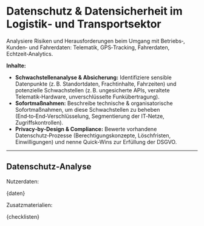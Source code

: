 # Datenschutz & Datensicherheit im Logistik‑ und Transportsektor

Analysiere Risiken und Herausforderungen beim Umgang mit Betriebs‑, Kunden‑ und Fahrerdaten: Telematik, GPS‑Tracking, Fahrerdaten, Echtzeit‑Analytics.

**Inhalte:**
* **Schwachstellenanalyse & Absicherung:** Identifiziere sensible Datenpunkte (z. B. Standortdaten, Frachtinhalte, Fahrzeiten) und potenzielle Schwachstellen (z. B. ungesicherte APIs, veraltete Telematik‑Hardware, unverschlüsselte Funkübertragung).
* **Sofortmaßnahmen:** Beschreibe technische & organisatorische Sofortmaßnahmen, um diese Schwachstellen zu beheben (End‑to‑End‑Verschlüsselung, Segmentierung der IT‑Netze, Zugriffskontrollen).
* **Privacy‑by‑Design & Compliance:** Bewerte vorhandene Datenschutz‑Prozesse (Berechtigungskonzepte, Löschfristen, Einwilligungen) und nenne Quick‑Wins zur Erfüllung der DSGVO.

---

## Datenschutz‑Analyse

Nutzerdaten:

{daten}

Zusatzmaterialien:

{checklisten}